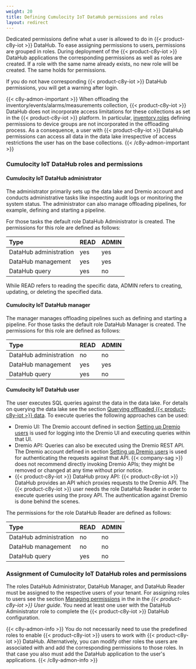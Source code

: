 ```yaml
---
weight: 20
title: Defining Cumulocity IoT DataHub permissions and roles
layout: redirect
---
```


Dedicated permissions define what a user is allowed to do in {{< product-c8y-iot >}} DataHub. To ease assigning permissions to users, permissions are grouped in roles. During deployment of the {{< product-c8y-iot >}} DataHub applications the corresponding permissions as well as roles are created. If a role with the same name already exists, no new role will be created. The same holds for permissions.

If you do not have corresponding {{< product-c8y-iot >}} DataHub permissions, you will get a warning after login.

{{< c8y-admon-important >}}
When offloading the inventory/events/alarms/measurements collection, {{< product-c8y-iot >}} DataHub does not incorporate access limitations for these collections as set in the {{< product-c8y-iot >}} platform. In particular, [inventory roles](/standard-tenant/managing-permissions/#inventory-roles) defining permissions to device groups are not incorporated in the offloading process. As a consequence, a user with {{< product-c8y-iot >}} DataHub permissions can access all data in the data lake irrespective of access restrictions the user has on the base collections.
{{< /c8y-admon-important >}}

### Cumulocity IoT DataHub roles and permissions

#### Cumulocity IoT DataHub administrator
The administrator primarily sets up the data lake and Dremio account and conducts administrative tasks like inspecting audit logs or monitoring the system status. The administrator can also manage offloading pipelines, for example, defining and starting a pipeline.

For those tasks the default role DataHub Administrator is created. The permissions for this role are defined as follows:

|Type|READ|ADMIN|
|:---|:---|:---|
|DataHub administration|yes|yes|
|DataHub management|yes|yes|
|DataHub query|yes|no|

While READ refers to reading the specific data, ADMIN refers to creating, updating, or deleting the specified data.

#### Cumulocity IoT DataHub manager
The manager manages offloading pipelines such as defining and starting a pipeline. For those tasks the default role DataHub Manager is created. The permissions for this role are defined as follows:

|Type|READ|ADMIN|
|:---|:---|:---|
|DataHub administration|no|no|
|DataHub management|yes|yes|
|DataHub query|yes|no|

#### Cumulocity IoT DataHub user
The user executes SQL queries against the data in the data lake. For details on querying the data lake see the section [Querying offloaded {{< product-c8y-iot >}} data](/datahub/working-with-datahub#querying-offloaded). To execute queries the following approaches can be used:

* Dremio UI: The Dremio account defined in section [Setting up Dremio users](/datahub/setting-up-datahub/#setting-up-dremio-users) is used for logging into the Dremio UI and executing queries within that UI.
* Dremio API: Queries can also be executed using the Dremio REST API. The Dremio account defined in section [Setting up Dremio users](/datahub/setting-up-datahub/#setting-up-dremio-users) is used for authenticating the requests against that API. {{< company-sag >}} does not recommend directly invoking Dremio APIs; they might be removed or changed at any time without prior notice.
* {{< product-c8y-iot >}} DataHub proxy API: {{< product-c8y-iot >}} DataHub provides an API which proxies requests to the Dremio API. The {{< product-c8y-iot >}} user needs the role DataHub Reader in order to execute queries using the proxy API. The authentication against Dremio is done behind the scenes.

The permissions for the role DataHub Reader are defined as follows:

|Type|READ|ADMIN|
|:---|:---|:---|
|DataHub administration|no|no|
|DataHub management|no|no|
|DataHub query|yes|no|

### Assignment of Cumulocity IoT DataHub roles and permissions
The roles DataHub Administrator, DataHub Manager, and DataHub Reader must be assigned to the respective users of your tenant. For assigning roles to users see the section [Managing permissions](/standard-tenant/managing-permissions/) in the  in the *{{< product-c8y-iot >}} User guide*. You need at least one user with the DataHub Administrator role to complete the {{< product-c8y-iot >}} DataHub configuration.

{{< c8y-admon-info >}}
You do not necessarily need to use the predefined roles to enable {{< product-c8y-iot >}} users to work with {{< product-c8y-iot >}} DataHub. Alternatively, you can modify other roles the users are associated with and add the corresponding permissions to those roles. In that case you also must add the DataHub application to the user's applications.
{{< /c8y-admon-info >}}
